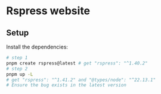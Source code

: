 # Rspress website

## Setup

Install the dependencies:

```bash
# step 1
pnpm create rspress@latest # get "rspress": "^1.40.2"
# step 2
pnpm up -L 
# get "rspress": "^1.41.2" and "@types/node": "^22.13.1"
# Ensure the bug exists in the latest version

```
